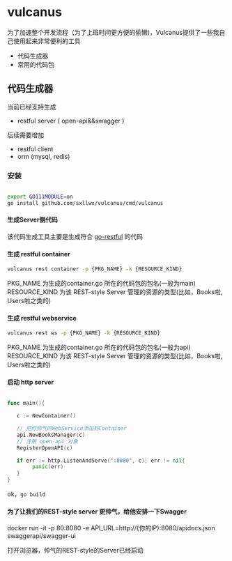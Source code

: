 # vulcanus

为了加速整个开发流程（为了上班时间更方便的偷懒)，Vulcanus提供了一些我自己使用起来非常便利的工具

- 代码生成器
- 常用的代码包


## 代码生成器

当前已经支持生成

- restful server ( open-api&&swagger )

后续需要增加

- restful client
- orm (mysql, redis)



### 安装

```bash

export GO111MODULE=on
go install github.com/sxllwx/vulcanus/cmd/vulcanus

```
#### 生成Server侧代码

该代码生成工具主要是生成符合 [go-restful](https://github.com/emicklei/go-restful.git) 的代码

#### 生成 restful container

```bash
vulcanus rest container -p {PKG_NAME} -k {RESOURCE_KIND}
```

PKG_NAME 为生成的container.go 所在的代码包的包名(一般为main)
RESOURCE_KIND 为该 REST-style Server 管理的资源的类型(比如，Books啦, Users啦之类的)

#### 生成 restful webservice

```bash
vulcanus rest ws -p {PKG_NAME} -k {RESOURCE_KIND}
```

PKG_NAME 为生成的container.go 所在的代码包的包名(一般为api)
RESOURCE_KIND 为该 REST-style Server 管理的资源的类型(比如，Books啦, Users啦之类的)


#### 启动 http server

```go

func main(){

   c := NewContainer()

   // 把你帅气的WebService添加到Container
   api.NewBooksManager(c)
   // 注册 open-api 对象
   RegisterOpenAPI(c)

   if err := http.ListenAndServe(":8080", c); err != nil{
        panic(err)
   }
}

```

ok，```go build```

#### 为了让我们的REST-style server 更帅气，给他安排一下Swagger

docker run -it -p 80:8080 -e API_URL=http://{你的IP}:8080/apidocs.json swaggerapi/swagger-ui

打开浏览器，帅气的REST-style的Server已经启动
